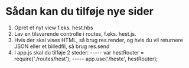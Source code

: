 # Sådan kan du tilføje nye sider

1. Opret et nyt view f.eks. hest.hbs
2. Lav en tilsvarende controlle i routes, f.eks. hest.js. 
3. Hvis der skal vises HTML, så brug res.render, og hvis du vil returnere JSON eller et billedfil, så brug res.send
4. I app.js skal du tilføje 2 steder:
----- var hestRouter = require('./routes/hest');
----- app.use('/heste', hestRouter); 